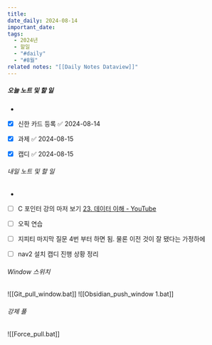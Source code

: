 ```yaml
---
title: 
date_daily: 2024-08-14
important_date: 
tags:
  - 2024년
  - 할일
  - "#daily"
  - "#8월"
related notes: "[[Daily Notes Dataview]]"
---
```

##### 오늘 노트 및 할 일 
- 
- [x] 신한 카드 등록 ✅ 2024-08-14
- [x] 과제 ✅ 2024-08-15
- [x] 캡디 ✅ 2024-08-15




###### 내일 노트 및 할 일
- 
- [ ]  C 포인터 강의 마저 보기 [23. 데이터 이해 - YouTube](https://www.youtube.com/watch?v=8JPyonjEAoE)
- [ ] 오픽 연습
- [ ] 지피티 마지막 질문 4번 부터 하면 됨. 물론 이전 것이 잘 됐다는 가정하에
- [ ] nav2 설치 캡디 진행 상황 정리 


######  Window 스위치
![[Git_pull_window.bat]]
![[Obsidian_push_window 1.bat]]



###### 강제 풀
![[Force_pull.bat]]